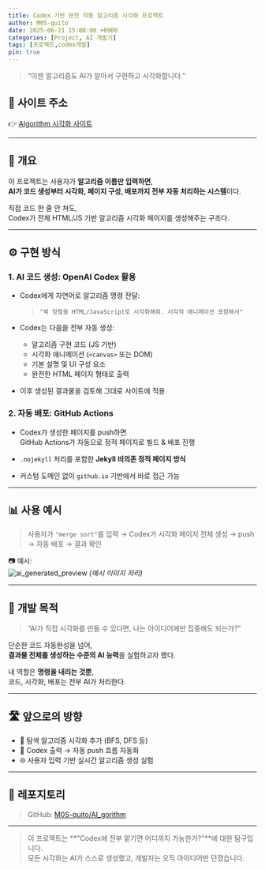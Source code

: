 ```yaml
---
title: Codex 기반 완전 자동 알고리즘 시각화 프로젝트
author: M0S-quito
date: 2025-06-21 15:00:00 +0900
categories: [Project, AI 개발기]
tags: [프로젝트,codex개발]
pin: true
---
```


> “이젠 알고리즘도 AI가 알아서 구현하고 시각화합니다.”

## 🔗 사이트 주소  
👉 [AIgorithm 시각화 사이트](https://m0s-quito.github.io/AI_gorithm/)

---

## 📌 개요

이 프로젝트는 사용자가 **알고리즘 이름만 입력하면**,  
**AI가 코드 생성부터 시각화, 페이지 구성, 배포까지 전부 자동 처리하는 시스템**이다.

직접 코드 한 줄 안 쳐도,  
Codex가 전체 HTML/JS 기반 알고리즘 시각화 페이지를 생성해주는 구조다.

---

## ⚙️ 구현 방식

### 1. AI 코드 생성: OpenAI Codex 활용

- Codex에게 자연어로 알고리즘 명령 전달:

  > `"퀵 정렬을 HTML/JavaScript로 시각화해줘. 시각적 애니메이션 포함해서"`

- Codex는 다음을 전부 자동 생성:
  - 알고리즘 구현 코드 (JS 기반)
  - 시각화 애니메이션 (`<canvas>` 또는 DOM)
  - 기본 설명 및 UI 구성 요소
  - 완전한 HTML 페이지 형태로 출력

- 이후 생성된 결과물을 검토해 그대로 사이트에 적용

### 2. 자동 배포: GitHub Actions

- Codex가 생성한 페이지를 push하면  
  GitHub Actions가 자동으로 정적 페이지로 빌드 & 배포 진행

- `.nojekyll` 처리를 포함한 **Jekyll 비의존 정적 페이지 방식**  
- 커스텀 도메인 없이 `github.io` 기반에서 바로 접근 가능

---

## 📊 사용 예시

> 사용자가 `"merge sort"`를 입력 → Codex가 시각화 페이지 전체 생성 → push → 자동 배포 → 결과 확인

📷 예시:  
![ai_generated_preview](https://m0s-quito.github.io/AI_gorithm/assets/sample.png) *(예시 이미지 자리)*

---

## 🧠 개발 목적

> “AI가 직접 시각화를 만들 수 있다면, 나는 아이디어에만 집중해도 되는가?”

단순한 코드 자동완성을 넘어,  
**결과물 전체를 생성하는 수준의 AI 능력**을 실험하고자 했다.

내 역할은 **명령을 내리는 것뿐**,  
코드, 시각화, 배포는 전부 AI가 처리한다.

---

## 🛣️ 앞으로의 방향

- 🔄 탐색 알고리즘 시각화 추가 (BFS, DFS 등)
- 🧪 Codex 출력 → 자동 push 흐름 자동화
- 🌐 사용자 입력 기반 실시간 알고리즘 생성 실험

---

## 📂 레포지토리

> GitHub: [M0S-quito/AI_gorithm](https://github.com/M0S-quito/AI_gorithm)

---

> 이 프로젝트는 **"Codex에 전부 맡기면 어디까지 가능한가?"**에 대한 탐구입니다.  
> 모든 시각화는 AI가 스스로 생성했고, 개발자는 오직 아이디어만 던졌습니다.

